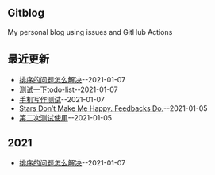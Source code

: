 ## Gitblog
My personal blog using issues and GitHub Actions
## 最近更新
- [排序的问题怎么解决](https://github.com/drunkwretch/drunkwretch.github.io/issues/6)--2021-01-07
- [测试一下todo-list](https://github.com/drunkwretch/drunkwretch.github.io/issues/5)--2021-01-07
- [手机写作测试](https://github.com/drunkwretch/drunkwretch.github.io/issues/4)--2021-01-07
- [Stars Don’t Make Me Happy. Feedbacks Do.](https://github.com/drunkwretch/drunkwretch.github.io/issues/3)--2021-01-05
- [第二次测试使用](https://github.com/drunkwretch/drunkwretch.github.io/issues/2)--2021-01-05
## 2021
- [排序的问题怎么解决](https://github.com/drunkwretch/drunkwretch.github.io/issues/6)--2021-01-07
